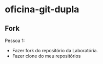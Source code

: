 # oficina-git-dupla

## Fork

Pessoa 1:

- Fazer fork do repositório da Laboratória.
- Fazer clone do meu repositórios
